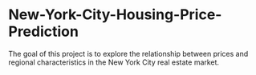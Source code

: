 # New-York-City-Housing-Price-Prediction
The goal of this project is to explore the relationship between prices and regional characteristics in the New York City real estate market.
